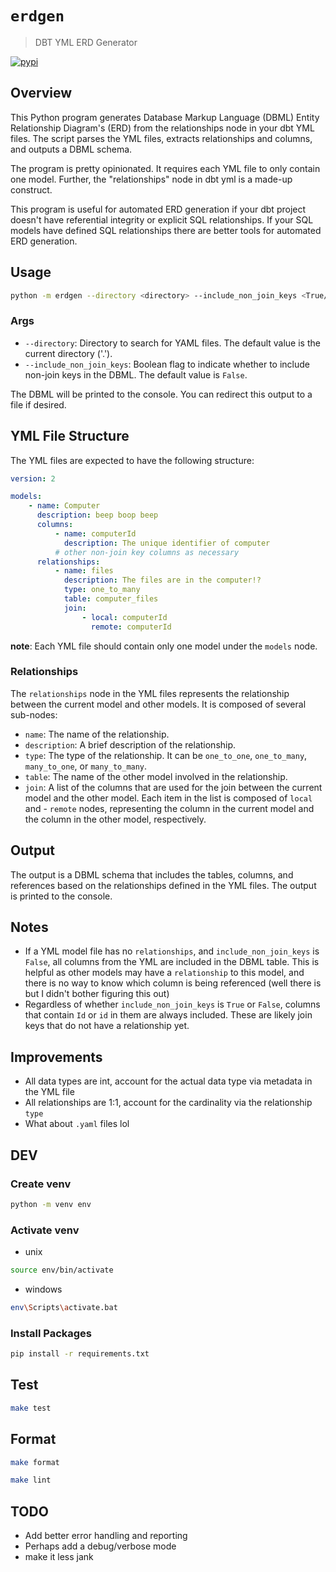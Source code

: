 # `erdgen`

> DBT YML ERD Generator

[![pypi](https://img.shields.io/pypi/v/erdgen?style=for-the-badge)](https://pypi.org/project/erdgen/)

## Overview

This Python program generates Database Markup Language (DBML) Entity Relationship Diagram's (ERD) from the relationships node in your dbt YML files. The script parses the YML files, extracts relationships and columns, and outputs a DBML schema.

The program is pretty opinionated. It requires each YML file to only contain one model. Further, the "relationships" node in dbt yml is a made-up construct.

This program is useful for automated ERD generation if your dbt project doesn't have referential integrity or explicit SQL relationships. If your SQL models have defined SQL relationships there are better tools for automated ERD generation.

## Usage

```bash
python -m erdgen --directory <directory> --include_non_join_keys <True/False>
```

### Args

- `--directory`: Directory to search for YAML files. The default value is the current directory ('.').
- `--include_non_join_keys`: Boolean flag to indicate whether to include non-join keys in the DBML. The default value is `False`.

The DBML will be printed to the console. You can redirect this output to a file if desired.

## YML File Structure

The YML files are expected to have the following structure:

```yml
version: 2

models:
    - name: Computer
      description: beep boop beep
      columns:
          - name: computerId
            description: The unique identifier of computer
          # other non-join key columns as necessary
      relationships:
          - name: files
            description: The files are in the computer!?
            type: one_to_many
            table: computer_files
            join:
                - local: computerId
                  remote: computerId
```

**note**: Each YML file should contain only one model under the `models` node.

### Relationships

The `relationships` node in the YML files represents the relationship between the current model and other models. It is composed of several sub-nodes:

- `name`: The name of the relationship.
- `description`: A brief description of the relationship.
- `type`: The type of the relationship. It can be `one_to_one`, `one_to_many`, `many_to_one`, or `many_to_many`.
- `table`: The name of the other model involved in the relationship.
- `join`: A list of the columns that are used for the join between the current model and the other model. Each item in the list is composed of `local` and - `remote` nodes, representing the column in the current model and the column in the other model, respectively.

## Output

The output is a DBML schema that includes the tables, columns, and references based on the relationships defined in the YML files. The output is printed to the console.

## Notes

- If a YML model file has no `relationships`, and `include_non_join_keys` is `False`, all columns from the YML are included in the DBML table. This is helpful as other models may have a `relationship` to this model, and there is no way to know which column is being referenced (well there is but I didn't bother figuring this out)
- Regardless of whether `include_non_join_keys` is `True` or `False`, columns that contain `Id` or `id` in them are always included. These are likely join keys that do not have a relationship yet.

## Improvements

- All data types are int, account for the actual data type via metadata in the YML file
- All relationships are 1:1, account for the cardinality via the relationship `type`
- What about `.yaml` files lol

## DEV

### Create venv

```bash
python -m venv env
```

### Activate venv

- unix

```bash
source env/bin/activate
```

- windows

```bash
env\Scripts\activate.bat
```

### Install Packages

```bash
pip install -r requirements.txt
```

## Test

```bash
make test
```

## Format

```bash
make format
```

```bash
make lint
```

## TODO

- Add better error handling and reporting
- Perhaps add a debug/verbose mode
- make it less jank
